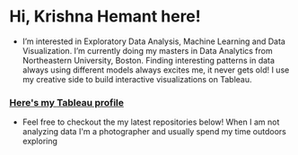 # Hi, Krishna Hemant here!
- I’m interested in Exploratory Data Analysis, Machine Learning and Data Visualization. I’m currently doing my masters in Data Analytics from Northeastern University, Boston. Finding interesting patterns in data always using different models always excites me, it never gets old! I use my creative side to build interactive visualizations on Tableau. 

### [Here's my **Tableau profile**](https://public.tableau.com/app/profile/krishna.hemant)

- Feel free to checkout the my latest repositories below! When I am not analyzing data I'm a photographer and usually spend my time outdoors exploring


<!---
Krishnahemantd/Krishnahemantd is a ✨ special ✨ repository because its `README.md` (this file) appears on your GitHub profile.
You can click the Preview link to take a look at your changes.
--->

